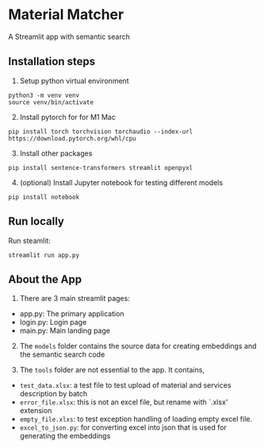 # Material Matcher
A Streamlit app with semantic search

## Installation steps

1. Setup python virtual environment
```
python3 -m venv venv
source venv/bin/activate
```

2. Install pytorch for for M1 Mac
```
pip install torch torchvision torchaudio --index-url https://download.pytorch.org/whl/cpu
```

3. Install other packages
```
pip install sentence-transformers streamlit openpyxl
```

4. (optional) Install Jupyter notebook for testing different models
```
pip install notebook
```

## Run locally

Run steamlit:
```
streamlit run app.py
```
## About the App
1. There are 3 main streamlit pages:
- app.py: The primary application
- login.py: Login page
- main.py: Main landing page

2. The `models` folder contains the source data for creating embeddings and the semantic search code

3. The `tools` folder are not essential to the app. It contains,
- `test_data.xlsx`: a test file to test upload of material and services description by batch
- `error_file.xlsx`: this is not an excel file, but rename with `.xlsx' extension
- `empty_file.xlxs`: to test exception handling of loading empty excel file.
- `excel_to_json.py`: for converting excel into json that is used for generating the embeddings